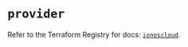 # `provider`

Refer to the Terraform Registry for docs: [`ionoscloud`](https://registry.terraform.io/providers/ionos-cloud/ionoscloud/6.6.6/docs).
